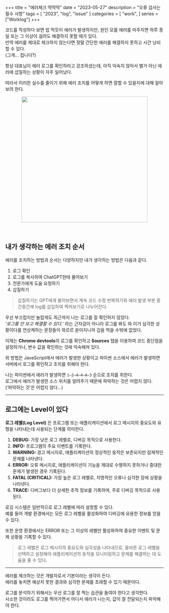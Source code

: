 +++
title = "에러체크 딱딱딱"
date = "2023-05-27"
description = "오류 검사는 필수 사항"
tags = [
    "2023",
    "log",
    "issue"
]
categories = [
    "work",
]
series = ["Worklog"]
+++

코드를 작성하다 보면 밥 먹듯이 에러가 발생하지만, 원인 모를 에러를 마주치면 하루 종일 또는 그 이상이 걸려도 해결하지 못할 때가 있다. <br>
만약 에러를 제대로 체크하지 않는다면 정말 간단한 에러를 해결하지 못하고 시간 낭비할 수 있다. <br> (그게… 접니다?)

항상 대표님이 에러 로그를 확인하라고 강조하셨는데, 아직 익숙지 않아서 별거 아닌 에러에 삽질하는 상황이 자주 일어났다.

따라서 이러한 실수를 줄이기 위해 에러 조치를 어떻게 하면 잘할 수 있을지에 대해 알아보려 한다.

<p align="center"><img src="https://github.com/kmseunh/blog/assets/105186724/94d340ed-0ae2-4524-864a-d4f970a18495" width="400"></p>

<!--more-->

<br>

## 내가 생각하는 에러 조치 순서

에러를 조치하는 방법과 순서는 다양하지만 내가 생각하는 방법은 다음과 같다.

1. 로그 확인
2. 로그를 복사하여 ChatGPT한테 물어보기
3. 전문가에게 도움 요청하기
4. 삽질하기

> 삽질하기는 GPT에게 물어보면서 계속 코드 수정 반복하기와 에러 발생 부분 중간중간에 log를 삽입하여 찍어보기로 나누어진다.

우선 부끄럽지만 놀랍게도 최근까지 나는 로그를 잘 확인하지 않았다. <br> ‘_로그를 안 보고 해결할 수 있다._’ 라는 근자감이 아니라 로그를 봐도 와 이거 심각한 상황이다를 연상케하는 문장들이 와르르 쏟아지니까 겁을 먹을 수밖에 없었다.

이제는 **Chrome devtools**의 로그를 확인하고 **Sources** 탭을 이용하여 코드 중단점을 설정하거나, 변수 값을 확인하는 것에 익숙해져 있다.

위 방법은 JavaScript에서 에러가 발생한 상황이고 파이썬 소스에서 에러가 발생하면 서버에서 로그를 확인하고 조치를 취해야 한다.

나는 파이썬에서 에러가 발생하면 `1–2–4–4–4–3` 순으로 조치를 취한다. <br> 로그에서 에러가 발생한 소스 위치를 알려주기 때문에 파악하는 것은 어렵지 않다. <br> (‘파악하는 것'은 어렵지 않다…)

<hr>

## 로그에는 Level이 있다

**로그 레벨(Log Level)** 은 프로그램 또는 애플리케이션에서 로그 메시지의 중요도와 유형을 나타내는데 사용되는 단계를 의미한다.

1. **DEBUG:** 가장 낮은 로그 레벨로, 디버깅 목적으로 사용한다.
2. **INFO:** 프로그램의 주요 이벤트를 기록한다.
3. **WARNING:** 경고 메시지로, 애플리케이션의 정상적인 동작은 보존되지만 잠재적인 문제를 나타낸다.
4. **ERROR:** 오류 메시지로, 애플리케이션이 기능을 제대로 수행하지 못하거나 중대한 문제가 발생한 경우 기록된다.
5. **FATAL (CRITICAL):** 가장 높은 로그 레벨로, 치명적인 오류나 심각한 장애 상황을 나타낸다.
6. **TRACE:** 디버그보다 더 상세한 추적 정보를 기록하며, 주로 디버깅 목적으로 사용된다.

로깅 시스템은 일반적으로 로그 레벨에 따라 설정할 수 있다. <br> 예를 들어 개발 환경에서는 모든 로그 레벨을 활성화하여 디버깅에 유용한 정보를 얻을 수 있다.

또한 운영 환경에서는 ERROR 또는 그 이상의 레벨만 활성화하여 중요한 이벤트 및 문제 상황을 기록할 수 있다.

> 로그 레벨은 로그 메시지의 중요도와 심각성을 나타내므로, 올바른 로그 레벨을 선택하고 설정해야 애플리케이션의 동작을 모니터링하고 문제를 해결하는 데 도움을 줄 수 있다.

<hr>

에러를 체크하는 것은 개발자로서 기본이라는 생각이 든다. <br> 에러를 놓치면 예상치 못한 결과와 심각한 문제를 초래할 수 있기 때문이다.

로그를 분석하기 위해서는 우선 로그를 잘 찍는 습관을 들여야 한다고 생각한다. <br> 사소한 것이라도 로그를 찍어가면서 어디서 에러가 나는지, 값이 잘 전달되는지 파악해야 한다.
